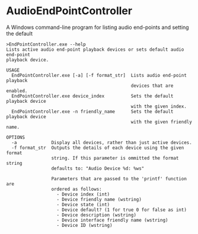 AudioEndPointController
=======================

A Windows command-line program for listing audio end-points and setting the default

	>EndPointController.exe --help
	Lists active audio end-point playback devices or sets default audio end-point
	playback device.

	USAGE
	  EndPointController.exe [-a] [-f format_str]  Lists audio end-point playback
												   devices that are enabled.
	  EndPointController.exe device_index          Sets the default playback device
												   with the given index.
	  EndPointController.exe -n friendly_name	   Sets the default playback device
												   with the given friendly name.

	OPTIONS
	  -a             Display all devices, rather than just active devices.
	  -f format_str  Outputs the details of each device using the given format
					 string. If this parameter is ommitted the format string
					 defaults to: "Audio Device %d: %ws"

					 Parameters that are passed to the 'printf' function are
					 ordered as follows:
					   - Device index (int)
					   - Device friendly name (wstring)
					   - Device state (int)
					   - Device default? (1 for true 0 for false as int)
					   - Device description (wstring)
					   - Device interface friendly name (wstring)
					   - Device ID (wstring)